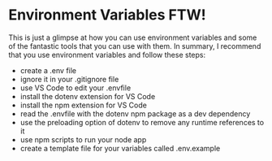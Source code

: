 # Environment Variables FTW!

This is just a glimpse at how you can use environment variables and some of the fantastic tools that you can use with them. In summary, I recommend that you use environment variables and follow these steps:

- create a .env file
- ignore it in your .gitignore file
- use VS Code to edit your .envfile
- install the dotenv extension for VS Code
- install the npm extension for VS Code
- read the .envfile with the dotenv npm package as a dev dependency
- use the preloading option of dotenv to remove any runtime references to it
- use npm scripts to run your node app
- create a template file for your variables called .env.example

